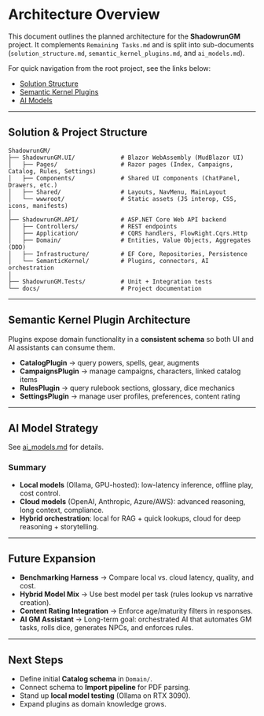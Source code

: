 ﻿# Architecture Overview

This document outlines the planned architecture for the **ShadowrunGM** project. It complements `Remaining Tasks.md` and is split into sub-documents (`solution_structure.md`, `semantic_kernel_plugins.md`, and `ai_models.md`).

For quick navigation from the root project, see the links below:

* [Solution Structure](solution_structure.md)
* [Semantic Kernel Plugins](semantic_kernel_plugins.md)
* [AI Models](ai_models.md)

---

## Solution & Project Structure

```
ShadowrunGM/
├── ShadowrunGM.UI/             # Blazor WebAssembly (MudBlazor UI)
│   ├── Pages/                  # Razor pages (Index, Campaigns, Catalog, Rules, Settings)
│   ├── Components/             # Shared UI components (ChatPanel, Drawers, etc.)
│   ├── Shared/                 # Layouts, NavMenu, MainLayout
│   └── wwwroot/                # Static assets (JS interop, CSS, icons, manifests)
│
├── ShadowrunGM.API/            # ASP.NET Core Web API backend
│   ├── Controllers/            # REST endpoints
│   ├── Application/            # CQRS handlers, FlowRight.Cqrs.Http
│   ├── Domain/                 # Entities, Value Objects, Aggregates (DDD)
│   ├── Infrastructure/         # EF Core, Repositories, Persistence
│   └── SemanticKernel/         # Plugins, connectors, AI orchestration
│
├── ShadowrunGM.Tests/          # Unit + Integration tests
└── docs/                       # Project documentation
```

---

## Semantic Kernel Plugin Architecture

Plugins expose domain functionality in a **consistent schema** so both UI and AI assistants can consume them.

* **CatalogPlugin** → query powers, spells, gear, augments
* **CampaignsPlugin** → manage campaigns, characters, linked catalog items
* **RulesPlugin** → query rulebook sections, glossary, dice mechanics
* **SettingsPlugin** → manage user profiles, preferences, content rating

---

## AI Model Strategy

See [ai\_models.md](ai_models.md) for details.

### Summary

* **Local models** (Ollama, GPU-hosted): low-latency inference, offline play, cost control.
* **Cloud models** (OpenAI, Anthropic, Azure/AWS): advanced reasoning, long context, compliance.
* **Hybrid orchestration**: local for RAG + quick lookups, cloud for deep reasoning + storytelling.

---

## Future Expansion

* **Benchmarking Harness** → Compare local vs. cloud latency, quality, and cost.
* **Hybrid Model Mix** → Use best model per task (rules lookup vs narrative creation).
* **Content Rating Integration** → Enforce age/maturity filters in responses.
* **AI GM Assistant** → Long-term goal: orchestrated AI that automates GM tasks, rolls dice, generates NPCs, and enforces rules.

---

## Next Steps

* Define initial **Catalog schema** in `Domain/`.
* Connect schema to **Import pipeline** for PDF parsing.
* Stand up **local model testing** (Ollama on RTX 3090).
* Expand plugins as domain knowledge grows.
